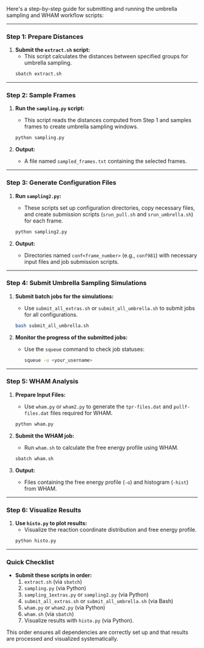 Here's a step-by-step guide for submitting and running the umbrella sampling and WHAM workflow scripts:

---

### **Step 1: Prepare Distances**
1. **Submit the `extract.sh` script:**
   - This script calculates the distances between specified groups for umbrella sampling.
   ```bash
   sbatch extract.sh
   ```

---

### **Step 2: Sample Frames**
1. **Run the `sampling.py` script:**
   - This script reads the distances computed from Step 1 and samples frames to create umbrella sampling windows.
   ```bash
   python sampling.py
   ```

2. **Output:**
   - A file named `sampled_frames.txt` containing the selected frames.

---

### **Step 3: Generate Configuration Files**
1. **Run `sampling2.py`:**
   - These scripts set up configuration directories, copy necessary files, and create submission scripts (`srun_pull.sh` and `srun_umbrella.sh`) for each frame.
   ```bash
   python sampling2.py
   ```

2. **Output:**
   - Directories named `conf<frame_number>` (e.g., `conf981`) with necessary input files and job submission scripts.

---

### **Step 4: Submit Umbrella Sampling Simulations**
1. **Submit batch jobs for the simulations:**
   - Use `submit_all_extras.sh` or `submit_all_umbrella.sh` to submit jobs for all configurations.
   
   ```bash
   bash submit_all_umbrella.sh
   ```

2. **Monitor the progress of the submitted jobs:**
   - Use the `squeue` command to check job statuses:
     ```bash
     squeue -u <your_username>
     ```

---

### **Step 5: WHAM Analysis**
1. **Prepare Input Files:**
   - Use `wham.py` or `wham2.py` to generate the `tpr-files.dat` and `pullf-files.dat` files required for WHAM.
   ```bash
   python wham.py
   ```

2. **Submit the WHAM job:**
   - Run `wham.sh` to calculate the free energy profile using WHAM.
   ```bash
   sbatch wham.sh
   ```

3. **Output:**
   - Files containing the free energy profile (`-o`) and histogram (`-hist`) from WHAM.

---

### **Step 6: Visualize Results**
1. **Use `histo.py` to plot results:**
   - Visualize the reaction coordinate distribution and free energy profile.
   ```bash
   python histo.py
   ```

---

### **Quick Checklist**
- **Submit these scripts in order:**
  1. `extract.sh` (via `sbatch`)
  2. `sampling.py` (via Python)
  3. `sampling_1extras.py` or `sampling2.py` (via Python)
  4. `submit_all_extras.sh` or `submit_all_umbrella.sh` (via Bash)
  5. `wham.py` or `wham2.py` (via Python)
  6. `wham.sh` (via `sbatch`)
  7. Visualize results with `histo.py` (via Python).

This order ensures all dependencies are correctly set up and that results are processed and visualized systematically.
